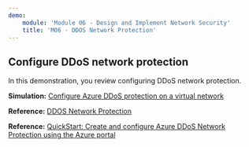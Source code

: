 ```yaml
---
demo:
    module: 'Module 06 - Design and Implement Network Security'
    title: 'M06 - DDOS Network Protection'
---
```

## Configure DDoS network protection

In this demonstration, you review configuring DDoS network protection.

**Simulation:** [Configure Azure DDoS protection on a virtual network](https://mslabs.cloudguides.com/guides/AZ-700%20Lab%20Simulation%20-%20Configure%20Azure%20DDoS%20Protection%20on%20a%20virtual%20network)

**Reference:** [DDOS Network Protection](https://learn.microsoft.com/azure/ddos-protection/manage-ddos-protection)

**Reference:** [QuickStart: Create and configure Azure DDoS Network Protection using the Azure portal](https://learn.microsoft.com/azure/ddos-protection/manage-ddos-protection)
